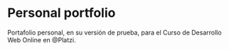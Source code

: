 # Personal portfolio
Portafolio personal, en su versión de prueba, para el Curso de Desarrollo Web Online en @Platzi.